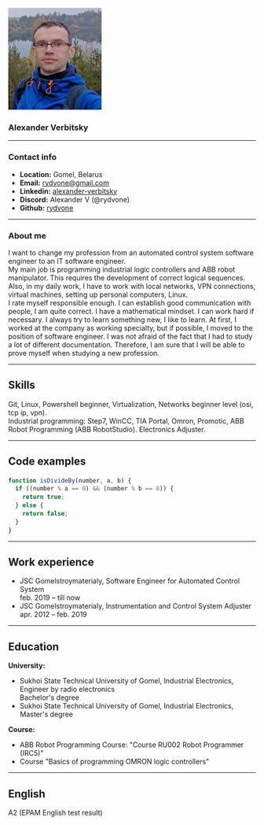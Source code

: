 ![avatar](image/avatar.jpg)
### Alexander Verbitsky
****
### Contact info  
+ **Location:**   Gomel, Belarus
+ **Email:**      rydvone@gmail.com
+ **Linkedin:**   [alexander-verbitsky](https://www.linkedin.com/in/alexander-verbitsky-67243921a/ 'linkedin')
+ **Discord:**	  Alexander V (@rydvone)	
+ **Github:**     [rydvone](https://github.com/rydvone)

****
### About me
I want to change my profession from an automated control system software engineer to an IT software engineer.  
My main job is programming industrial logic controllers and ABB robot manipulator. This requires the development of correct logical sequences.
Also, in my daily work, I have to work with local networks, VPN connections, virtual machines, setting up personal computers, Linux.  
I rate myself responsible enough. I can establish good communication with people, I am quite correct. I have a mathematical mindset. I can work hard if necessary.
I always try to learn something new, I like to learn. At first, I worked at the company as working specialty, but if possible, I moved to the position of software engineer. I was not afraid of the fact that I had to study a lot of different documentation. Therefore, I am sure that I will be able to prove myself when studying a new profession.

****
## Skills
Git, Linux, Powershell beginner, Virtualization, Networks beginner level (osi, tcp ip, vpn).  
Industrial programming: Step7, WinCC, TIA Portal, Omron, Promotic, ABB Robot Programming (ABB RobotStudio). Electronics Adjuster.
****
## Code examples
```javascript
function isDivideBy(number, a, b) {
  if ((number % a == 0) && (number % b == 0)) {
    return true;
  } else {
    return false;
  }
}
```
****
## Work experience
* JSC Gomelstroymaterialy, Software Engineer for Automated Control System  
feb. 2019 – till now
* JSC Gomelstroymaterialy, Instrumentation and Control System Adjuster  
apr. 2012 – feb. 2019

****
## Education 
**University:**  
  * Sukhoi State Technical University of Gomel, Industrial Electronics, Engineer by radio electronics  
  Bachelor's degree
  * Sukhoi State Technical University of Gomel, Industrial Electronics,  
  Master's degree  

**Course:**  
  * ABB Robot Programming Course: "Course RU002 Robot Programmer (IRC5)"
  * Course "Basics of programming OMRON logic controllers"

****
## English
A2  (EPAM English test result)